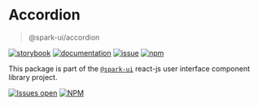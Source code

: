 # Accordion
> @spark-ui/accordion

[![storybook](https://img.shields.io/badge/storybook-black?logo=storybook)](https://sparkui.vercel.app/?path=/docs/components-accordion--docs)
[![documentation](https://img.shields.io/badge/documentation-black?logo=googledocs)](https://sparkui-adv.vercel.app/docs/components/accordion)
[![issue](https://img.shields.io/badge/report%20a%20bug-black?logo=openbugbounty&logoColor=red)](https://github.com/adevinta/spark/issues/new?&projects=4&template=bug-report.yml&assignees=&labels=component,accordion)
[![npm](https://img.shields.io/npm/dt/%40spark-ui/accordion?logo=npm&labelColor=black)](https://www.npmjs.com/package/@spark-ui/accordion)


This package is part of the [`@spark-ui`](https://github.com/adevinta/spark) react-js user interface component library project.

[![Issues open](https://img.shields.io/github/issues-search/adevinta/spark?query=is%3Aopen%20label%3Acomponent%20label%3Aaccordion&logo=openbugbounty&logoColor=red&label=issues%20open&color=red)](https://github.com/adevinta/spark/issues?q=is%3Aopen+label%3Acomponent+label%3Aaccordion)
[![NPM](https://img.shields.io/npm/l/%40spark-ui%2Faccordion)](https://github.com/adevinta/spark/blob/main/packages/components/accordion/LICENSE.md)
